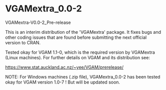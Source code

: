 # VGAMextra_0.0-2
VGAMextra-V0.0-2_Pre-release

This is an interim distribution of the 'VGAMextra' package.
It fixes bugs and other coding issues that are found before 
submitting the next official version to CRAN.

Tested okay for VGAM 1.1-0, which is the required version by
VGAMextra (Linux machines). For further details on VGAM and
its distribution see:

https://www.stat.auckland.ac.nz/~yee/VGAM/prerelease/

NOTE: For Windows machines (.zip file), VGAMextra_0.0-2 has been
tested okay for VGAM version 1.0-7 ! But will be updated soon.
